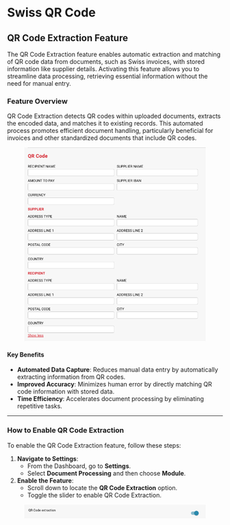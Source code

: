 # Swiss QR Code

## QR Code Extraction Feature

The QR Code Extraction feature enables automatic extraction and matching of QR code data from documents, such as Swiss invoices, with stored information like supplier details. Activating this feature allows you to streamline data processing, retrieving essential information without the need for manual entry.

### Feature Overview

QR Code Extraction detects QR codes within uploaded documents, extracts the encoded data, and matches it to existing records. This automated process promotes efficient document handling, particularly beneficial for invoices and other standardized documents that include QR codes.

<figure><img src="../../../../.gitbook/assets/image (6) (1) (1).png" alt=""><figcaption></figcaption></figure>

#### Key Benefits

* **Automated Data Capture**: Reduces manual data entry by automatically extracting information from QR codes.
* **Improved Accuracy**: Minimizes human error by directly matching QR code information with stored data.
* **Time Efficiency**: Accelerates document processing by eliminating repetitive tasks.

***

### How to Enable QR Code Extraction

To enable the QR Code Extraction feature, follow these steps:

1. **Navigate to Settings**:
   * From the Dashboard, go to **Settings**.
   * Select **Document Processing** and then choose **Module**.
2. **Enable the Feature**:
   * Scroll down to locate the **QR Code Extraction** option.
   * Toggle the slider to enable QR Code Extraction.

<figure><img src="../../../../.gitbook/assets/image (6) (1).png" alt=""><figcaption></figcaption></figure>
